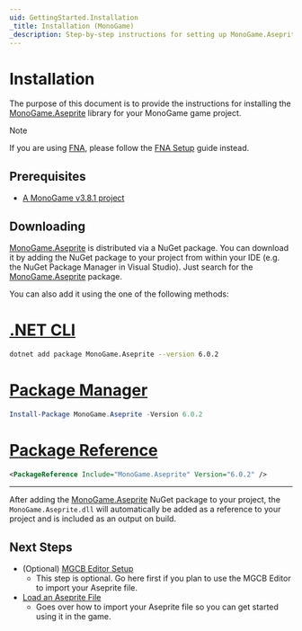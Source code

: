 ```yaml
---
uid: GettingStarted.Installation
_title: Installation (MonoGame)
_description: Step-by-step instructions for setting up MonoGame.Aseprite for your MonoGame project.
---
```


# Installation

The purpose of this document is to provide the instructions for installing the [MonoGame.Aseprite](<xref:MonoGame.Aseprite>) library for your MonoGame game project.

> [!NOTE]
> If you are using [FNA](https://github.com/FNA-XNA/FNA), please follow the [FNA Setup](./installation-fna.md) guide instead.

## Prerequisites

- [A MonoGame v3.8.1 project](https://docs.monogame.net/articles/getting_started/0_getting_started.html)

## Downloading

[MonoGame.Aseprite](<xref:MonoGame.Aseprite>) is distributed via a NuGet package. You can download it by adding the NuGet package to your project from within your IDE (e.g. the NuGet Package Manager in Visual Studio). Just search for the [MonoGame.Aseprite](<xref:MonoGame.Aseprite>) package.

You can also add it using the one of the following methods:

# [.NET CLI](#tab/net-cli)

```sh
dotnet add package MonoGame.Aseprite --version 6.0.2
```

# [Package Manager](#tab/package-manager)

```ps1
Install-Package MonoGame.Aseprite -Version 6.0.2
```
# [Package Reference](#tab/package-reference)

```xml
<PackageReference Include="MonoGame.Aseprite" Version="6.0.2" />
```

--- 


After adding the [MonoGame.Aseprite](<xref:MonoGame.Aseprite>) NuGet package to your project, the `MonoGame.Aseprite.dll` will automatically be added as a reference to your project and is included as an output on build.

## Next Steps

- (Optional) [MGCB Editor Setup](<xref:GettingStarted.SetupMGCBEditor>)
  - This step is optional. Go here first if you plan to use the MGCB Editor to import your Aseprite file.
- [Load an Aseprite File](<xref:GettingStarted.LoadAsepriteFile>)
  - Goes over how to import your Aseprite file so you can get started using it in the game.

